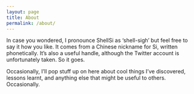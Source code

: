 ```yaml
---
layout: page
title: About
permalink: /about/
---
```

In case you wondered, I pronounce ShellSi as ‘shell-sigh’ but feel free to say it how you like.  It comes from a Chinese nickname for Si, written phonetically.  It’s also a useful handle, although the Twitter account is unfortunately taken.  So it goes.

Occasionally, I’ll pop stuff up on here about cool things I’ve discovered, lessons learnt, and anything else that might be useful to others.  Occasionally.